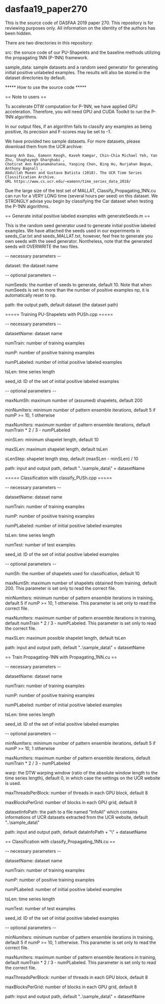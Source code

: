 # dasfaa19_paper270
This is the source code of DASFAA 2019 paper 270. This repository is for reviewing purposes only. All information on the identity of the authors has been hidden.

There are two directories in this repository:

src: the soruce code of our PU-Shapelets and the baseline methods utilizing the propagating 1NN (P-1NN) framework.

sample_data: sample datasets and a random seed generator for generating initial positive unlabeled examples. The results will also be stored in the dataset directories by default.

***** How to use the source code *****

== Note to users ==

To accelerate DTW computation for P-1NN, we have applied GPU acceleration. 
Therefore, you will need GPU and CUDA Toolkit to run the P-1NN algorithms.

In our output files, if an algorithm fails to classify any examples as being positive, 
its precision and F-scores may be set to -1.

We have provided two sample datasets. For more datasets, please download them from the UCR archive:

	Hoang Anh Dau, Eamonn Keogh, Kaveh Kamgar, Chin-Chia Michael Yeh, Yan Zhu, Shaghayegh Gharghabi , 
	Chotirat Ann Ratanamahatana, Yanping Chen, Bing Hu, Nurjahan Begum, Anthony Bagnall , 
	Abdullah Mueen and Gustavo Batista (2018). The UCR Time Series Classification Archive. 
	URL https://www.cs.ucr.edu/~eamonn/time_series_data_2018/

Due the large size of the test set of MALLAT, Classify_Propagating_1NN.cu can run for 
a VERY LONG time (several hours per seed) on this dataset. We STRONGLY advise you begin
by classifying the Car dataset when testing the P-1NN algorithms.

== Generate initial positive labeled examples with generateSeeds.m ==

This is the random seed generator used to generate initial positive labeled examples.
We have attached the seeds used in our experiments in seeds_Car.txt and seeds_MALLAT.txt,
however, feel free to generate you own seeds with the seed generator. 
Nontheless, note that the generated seeds will OVERWRITE the two files.

-- necessary parameters --

dataset: the dataset name

-- optional parameters --

numSeeds: the number of seeds to generate, default 10. Note that when numSeeds is set to more than the number of positive examples np, it is automatically reset to np.

path: the output path, default dataset (the dataset path)

===== Training PU-Shapelets with PUSh.cpp =====

-- necessary parameters --

datasetName: dataset name

numTrain: number of training examples

numP: number of positive training examples

numPLabeled: number of initial positive labeled examples

tsLen: time series length

seed_id: ID of the set of initial positive labeled examples

-- optional parameters --

maxNumSh: maximum number of (assumed) shapelets, default 200

minNumIters: minimum number of pattern ensemble iterations, default 5 if numP >= 10, 1 otherwise

maxNumIters: maximum number of pattern ensemble iterations, default numTrain * 2 / 3 - numPLabeled

minSLen: minimum shapelet length, default 10

maxSLen: maximum shapelet length, default tsLen

sLenStep: shapelet length step, default (maxSLen - minSLen) / 10

path: input and output path, default "..\\sample_data\\" + datasetName

===== Classification with classify_PUSh.cpp =====

-- necessary parameters --

datasetName: dataset name

numTrain: number of training examples

numP: number of positive training examples

numPLabeled: number of initial positive labeled examples

tsLen: time series length

numTest: number of test examples

seed_id: ID of the set of initial positive labeled examples

-- optional parameters --

numSh: the number of shapelets used for classification, default 10

maxNumSh: maximum number of shapelets obtained from training, default 200. This parameter is set only to read the correct file.

minNumIters: minimum number of pattern ensemble iterations in training, default 5 if numP >= 10, 1 otherwise. This parameter is set only to read the correct file.

maxNumIters: maximum number of pattern ensemble iterations in training, default numTrain * 2 / 3 - numPLabeled. This parameter is set only to read the correct file.

maxSLen: maximum possible shapelet length, default tsLen

path: input and output path, default "..\\sample_data\\" + datasetName

== Train Propagating-1NN with Propagating_1NN.cu ==

-- necessary parameters --

datasetName: dataset name

numTrain: number of training examples

numP: number of positive training examples

numPLabeled: number of initial positive labeled examples

tsLen: time series length

seed_id: ID of the set of initial positive labeled examples

-- optional parameters --

minNumIters: minimum number of pattern ensemble iterations, default 5 if numP >= 10, 1 otherwise

maxNumIters: maximum number of pattern ensemble iterations, default numTrain * 2 / 3 - numPLabeled

warp: the DTW warping window (ratio of the absolute window length to the time series length), default 0, in which case the settings on the UCR website is used.

maxThreadsPerBlock: number of threads in each GPU block, default 8

maxBlocksPerGrid: number of blocks in each GPU grid, default 8

datasetInfoPath: the path to a file named "InfoAll" which contains informations of UCR datasets extracted from the UCR website, default "..\\sample_data\\"

path: input and output path, default dataInfoPath + "\\" + datasetName

== Classification with classify_Propagating_1NN.cu ==

-- necessary parameters --

datasetName: dataset name

numTrain: number of training examples

numP: number of positive training examples

numPLabeled: number of initial positive labeled examples

tsLen: time series length

numTest: number of test examples

seed_id: ID of the set of initial positive labeled examples

-- optional parameters --

minNumIters: minimum number of pattern ensemble iterations in training, default 5 if numP >= 10, 1 otherwise. This parameter is set only to read the correct file.

maxNumIters: maximum number of pattern ensemble iterations in training, default numTrain * 2 / 3 - numPLabeled. This parameter is set only to read the correct file.

maxThreadsPerBlock: number of threads in each GPU block, default 8

maxBlocksPerGrid: number of blocks in each GPU grid, default 8

path: input and output path, default "..\\sample_data\\" + datasetName

